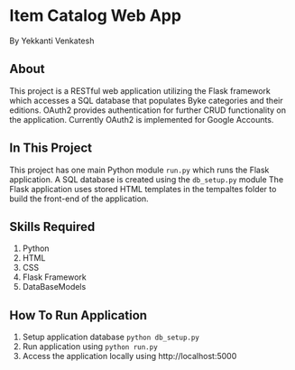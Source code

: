 # Item Catalog Web App
By Yekkanti Venkatesh

## About
This project is a RESTful web application utilizing the Flask framework which accesses a SQL database that populates Byke categories and their editions. OAuth2 provides authentication for further CRUD functionality on the application. Currently OAuth2 is implemented for Google Accounts.

## In This Project
This project has one main Python module `run.py` which runs the Flask application. A SQL database is created using the `db_setup.py` module 
The Flask application uses stored HTML templates in the tempaltes folder to build the front-end of the application.

## Skills Required
1. Python
2. HTML
3. CSS
5. Flask Framework
6. DataBaseModels

## How To Run Application
1. Setup application database `python db_setup.py`
2. Run application using `python run.py`
3. Access the application locally using http://localhost:5000


